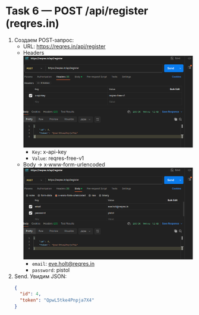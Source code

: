 # Task 6 — POST /api/register (reqres.in)

1. Создаем POST‑запрос:
   - URL: https://reqres.in/api/register
   - Headers
   ![Headers](headers.png)
     - `Key`: x-api-key
     - `Value`: reqres-free-v1
   - Body → x‑www‑form-urlencoded
   ![Body](body.png)
     - `email`: eve.holt@reqres.in
     - `password`: pistol
2. Send. Увидим JSON:
   ```json
   {
     "id": 4,
     "token": "QpwL5tke4Pnpja7X4"
   }